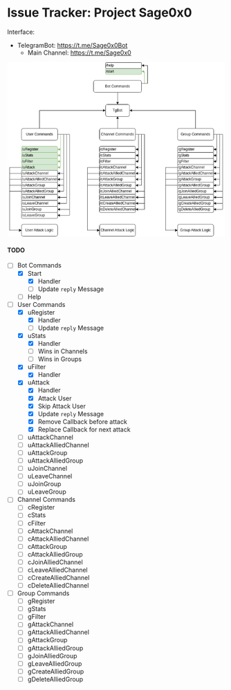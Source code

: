 # Issue Tracker: Project Sage0x0

Interface:
  - TelegramBot: https://t.me/Sage0x0Bot
    - Main Channel: https://t.me/Sage0x0

<div align="center">
  <img src="./static/readme/meow.png" />
</div>


#### TODO
- [ ] Bot Commands
  - [x] Start
    - [x] Handler
    - [ ] Update `reply` Message
  - [ ] Help
- [ ] User Commands
  - [x] uRegister
    - [x] Handler
    - [ ] Update `reply` Message
  - [x] uStats
    - [x] Handler
    - [ ] Wins in Channels
    - [ ] Wins in Groups
  - [x] uFilter
    - [x] Handler
  - [x] uAttack
    - [x] Handler
    - [x] Attack User
    - [x] Skip Attack User
    - [x] Update `reply` Message
    - [x] Remove Callback before attack
    - [x] Replace Callback for next attack
  - [ ] uAttackChannel
  - [ ] uAttackAlliedChannel
  - [ ] uAttackGroup
  - [ ] uAttackAlliedGroup
  - [ ] uJoinChannel
  - [ ] uLeaveChannel
  - [ ] uJoinGroup
  - [ ] uLeaveGroup
- [ ] Channel Commands
  - [ ] cRegister
  - [ ] cStats
  - [ ] cFilter
  - [ ] cAttackChannel
  - [ ] cAttackAlliedChannel
  - [ ] cAttackGroup
  - [ ] cAttackAlliedGroup
  - [ ] cJoinAlliedChannel
  - [ ] cLeaveAlliedChannel
  - [ ] cCreateAlliedChannel
  - [ ] cDeleteAlliedChannel
- [ ] Group Commands
  - [ ] gRegister
  - [ ] gStats
  - [ ] gFilter
  - [ ] gAttackChannel
  - [ ] gAttackAlliedChannel
  - [ ] gAttackGroup
  - [ ] gAttackAlliedGroup
  - [ ] gJoinAlliedGroup
  - [ ] gLeaveAlliedGroup
  - [ ] gCreateAlliedGroup
  - [ ] gDeleteAlliedGroup
